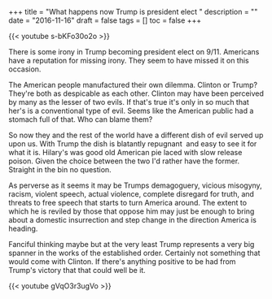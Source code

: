 +++
title = "What happens now Trump is president elect "
description = ""
date = "2016-11-16"
draft = false
tags = []
toc = false
+++

{{< youtube s-bKFo30o2o >}}

There is some irony in Trump becoming president elect on 9/11. Americans have a reputation for missing irony. They seem to have missed it on this occasion.   

The American people manufactured their own dilemma. Clinton or Trump? They're both as despicable as each other. Clinton may have been perceived by many as the lesser of two evils. If that's true it's only in so much that her's is a conventional type of evil. Seems like the American public had a stomach full of that. Who can blame them?

So now they and the rest of the world have a different dish of evil served up upon us. With Trump the dish is blatantly repugnant  and easy to see it for what it is. Hilary's was good old American pie laced with slow release poison. Given the choice between the two I'd rather have the former. Straight in the bin no question.

As perverse as it seems it may be Trumps demagoguery, vicious misogyny, racism, violent speech, actual violence, complete disregard for truth, and threats to free speech that starts to turn America around. The extent to which he is reviled by those that oppose him may just be enough to bring about a domestic insurrection and step change in the direction America is heading.

Fanciful thinking maybe but at the very least Trump represents a very big spanner in the works of the established order. Certainly not something that would come with Clinton. If there's anything positive to be had from Trump's victory that that could well be it. 

{{< youtube gVqO3r3ugVo >}}